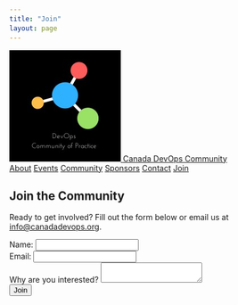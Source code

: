```yaml
---
title: "Join"
layout: page
---
```


<nav class="ortelius-nav">
  <div class="nav-container">
    <a href="index.md" class="nav-logo">
      <img src="assets/logo.png" alt="Canada DevOps Logo" />
      <span>Canada DevOps Community</span>
    </a>
    <div class="nav-links">
      <a href="about.md">About</a>
      <a href="events.md">Events</a>
      <a href="community.md">Community</a>
      <a href="sponsors.md">Sponsors</a>
      <a href="contact.md">Contact</a>
      <a href="join.md" class="nav-cta">Join</a>
    </div>
  </div>
</nav>

<section class="join-section">
  <h2>Join the Community</h2>
  <p>Ready to get involved? Fill out the form below or email us at <a href="mailto:info@canadadevops.org">info@canadadevops.org</a>.</p>
  <form action="mailto:info@canadadevops.org" method="POST" enctype="text/plain">
    <label>Name: <input type="text" name="name"></label><br>
    <label>Email: <input type="email" name="email"></label><br>
    <label>Why are you interested? <textarea name="interest"></textarea></label><br>
    <button type="submit">Join</button>
  </form>
</section>
